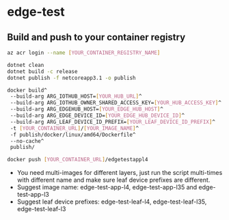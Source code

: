 # edge-test

## Build and push to your container registry

```bash
az acr login --name [YOUR_CONTAINER_REGISTRY_NAME]

dotnet clean
dotnet build -c release
dotnet publish -f netcoreapp3.1 -o publish 

docker build^
 --build-arg ARG_IOTHUB_HOST=[YOUR_HUB_URL]^
 --build-arg ARG_IOTHUB_OWNER_SHARED_ACCESS_KEY=[YOUR_HUB_ACCESS_KEY]^
 --build-arg ARG_EDGEHUB_HOST=[YOUR_EDGE_HUB_HOST]^
 --build-arg ARG_EDGE_DEVICE_ID=[YOUR_EDGE_HUB_DEVICE_ID]^
 --build-arg ARG_LEAF_DEVICE_ID_PREFIX=[YOUR_LEAF_DEVICE_ID_PREFIX]^
 -t [YOUR_CONTAINER_URL]/[YOUR_IMAGE_NAME]^
 -f publish/docker/linux/amd64/Dockerfile^
 --no-cache^
 publish/ 

docker push [YOUR_CONTAINER_URL]/edgetestappl4
```

* You need multi-images for different layers, just run the script multi-times with different name and make sure leaf device prefixes are different.
* Suggest image name: edge-test-app-l4, edge-test-app-l35 and edge-test-app-l3
* Suggest leaf device prefixes: edge-test-leaf-l4, edge-test-leaf-l35, edge-test-leaf-l3